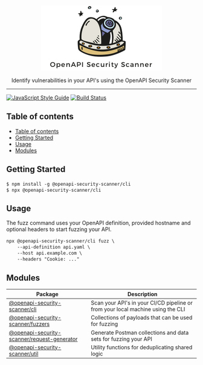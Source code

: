 <p align="center">
    <img alt="logo" src="https://raw.githubusercontent.com/cloudchefs/openapi-security-scanner/master/img/logo2.png" width="320">
</p>

<p align="center">
  Identify vulnerabilities in your API's using the OpenAPI Security Scanner
</p>

---

[![JavaScript Style Guide][standard-badge]][standard-url]
[![Build Status][travis-badge]][travis-url]

## Table of contents

- [Table of contents](#table-of-contents)
- [Getting Started](#getting-started)
- [Usage](#usage)
- [Modules](#modules)

## Getting Started

```
$ npm install -g @openapi-security-scanner/cli
$ npx @openapi-security-scanner/cli
```

## Usage

The fuzz command uses your OpenAPI definition, provided hostname and optional
headers to start fuzzing your API.

```
npx @openapi-security-scanner/cli fuzz \
    --api-definition api.yaml \
    --host api.example.com \
    --headers "Cookie: ..."
```

## Modules

| Package                                                                     | Description                                                                     |
| --------------------------------------------------------------------------- | ------------------------------------------------------------------------------- |
| [@openapi-security-scanner/cli](./packages/cli)                             | Scan your API's in your CI/CD pipeline or from your local machine using the CLI |
| [@openapi-security-scanner/fuzzers](./packages/fuzzers)                     | Collections of payloads that can be used for fuzzing                            |
| [@openapi-security-scanner/request-generator](./packages/request-generator) | Generate Postman collections and data sets for fuzzing your API                 |
| [@openapi-security-scanner/util](./packages/util)                           | Utility functions for deduplicating shared logic                                |

[standard-url]: http://standardjs.com/
[standard-badge]:
  https://img.shields.io/badge/code%20style-standard-brightgreen.svg
[travis-url]: https://travis-ci.org/cloudchefs/openapi-security-scanner
[travis-badge]:
  https://travis-ci.org/cloudchefs/openapi-security-scanner.svg?branch=master
